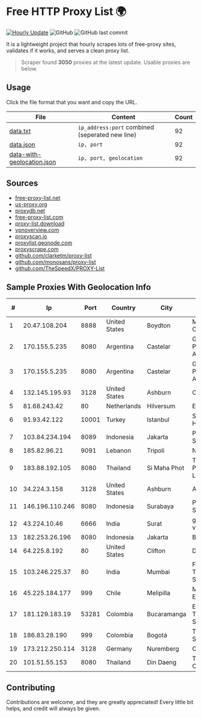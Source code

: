 
# Free HTTP Proxy List 🌍

[![Hourly Update](https://github.com/mertguvencli/http-proxy-list/actions/workflows/main.yml/badge.svg?branch=main)](https://github.com/mertguvencli/http-proxy-list/actions/workflows/main.yml)
![GitHub](https://img.shields.io/github/license/mertguvencli/http-proxy-list)
![GitHub last commit](https://img.shields.io/github/last-commit/mertguvencli/http-proxy-list)

It is a lightweight project that hourly scrapes lots of free-proxy sites, validates if it works, and serves a clean proxy list.


> Scraper found **3050** proxies at the latest update. Usable proxies are below.

## Usage

Click the file format that you want and copy the URL.


|File|Content|Count|
|----|-------|-----|
|[data.txt](https://raw.githubusercontent.com/mertguvencli/http-proxy-list/main/proxy-list/data.txt)|`ip_address:port` combined (seperated new line)|92|
|[data.json](https://raw.githubusercontent.com/mertguvencli/http-proxy-list/main/proxy-list/data.json)|`ip, port`|92|
|[data-with-geolocation.json](https://raw.githubusercontent.com/mertguvencli/http-proxy-list/main/proxy-list/data-with-geolocation.json)|`ip, port, geolocation`|92|

## Sources

* [free-proxy-list.net](https://free-proxy-list.net)
* [us-proxy.org](https://www.us-proxy.org)
* [proxydb.net](http://proxydb.net)
* [free-proxy-list.com](https://free-proxy-list.com/?page=&port=&type%5B%5D=http&type%5B%5D=https&up_time=0&search=Search)
* [proxy-list.download](https://www.proxy-list.download/HTTP)
* [vpnoverview.com](https://vpnoverview.com/privacy/anonymous-browsing/free-proxy-servers)
* [proxyscan.io](https://www.proxyscan.io)
* [proxylist.geonode.com](https://proxylist.geonode.com/api/proxy-list?limit=300&page=1&sort_by=lastChecked&sort_type=desc&protocols=http,https)
* [proxyscrape.com](https://api.proxyscrape.com/v2/?request=displayproxies&protocol=http&timeout=10000&country=all&ssl=all&anonymity=all)
* [github.com/clarketm/proxy-list](https://raw.githubusercontent.com/clarketm/proxy-list/master/proxy-list-raw.txt)
* [github.com/monosans/proxy-list](https://raw.githubusercontent.com/monosans/proxy-list/main/proxies/http.txt)
* [github.com/TheSpeedX/PROXY-List](https://raw.githubusercontent.com/TheSpeedX/PROXY-List/master/http.txt)


## Sample Proxies With Geolocation Info

|#|Ip|Port|Country|City|Internet Service Provider|
|-|--|----|-------|----|-------------------------|
|1|20.47.108.204|8888|United States|Boydton|Microsoft Corporation|
|2|170.155.5.235|8080|Argentina|Castelar|Gobernacion de la Provincia de Buenos Aires|
|3|170.155.5.235|8080|Argentina|Castelar|Gobernacion de la Provincia de Buenos Aires|
|4|132.145.195.93|3128|United States|Ashburn|Oracle Corporation|
|5|81.68.243.42|80|Netherlands|Hilversum|EuroNet Internet|
|6|91.93.42.122|10001|Turkey|Istanbul|Superonline Iletisim Hizmetleri A.S.|
|7|103.84.234.194|8089|Indonesia|Jakarta|PT Maxindo Mitra Solusi|
|8|185.82.96.21|9091|Lebanon|Tripoli|NET 360 S.A.R.L|
|9|183.88.192.105|8080|Thailand|Si Maha Phot|Triple T Broadband Public Company Limited|
|10|34.224.3.158|3128|United States|Ashburn|Amazon.com, Inc.|
|11|146.196.110.246|8080|Indonesia|Surabaya|PT Maxindo Mitra Solusi|
|12|43.224.10.46|6666|India|Surat|gtpl hariom world vision|
|13|182.253.26.196|8080|Indonesia|Jakarta|BIZNET|
|14|64.225.8.192|80|United States|Clifton|DigitalOcean, LLC|
|15|103.246.225.37|80|India|Mumbai|F/X Wireless Technology Solutions Pvt. Ltd.|
|16|45.225.184.177|999|Chile|Melipilla|MJL NETWORK EIRL|
|17|181.129.183.19|53281|Colombia|Bucaramanga|EPM Telecomunicaciones S.A. E.S.P.|
|18|186.83.28.190|999|Colombia|Bogotá|Telmex Colombia S.A.|
|19|173.212.250.114|3128|Germany|Nuremberg|Contabo GmbH|
|20|101.51.55.153|8080|Thailand|Din Daeng|TOT Public Company Limited|



## Contributing

Contributions are welcome, and they are greatly appreciated! Every
little bit helps, and credit will always be given.

